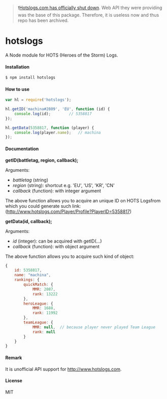 > ❗️[Hotslogs.com has officially shut down](https://www.reddit.com/r/heroesofthestorm/comments/15e1vsi/hotslogscom_is_officially_shutting_down/). Web API they were providing was the base of this package. Therefore, it is useless now and thus repo has been archived.

# hotslogs
A Node module for HOTS (Heroes of the Storm) Logs.

#### Installation
```bash
$ npm install hotslogs
```

#### How to use
```javascript
var hl = require('hotslogs');

hl.getID('machina#2809', 'EU', function (id) {
	console.log(id);		// 5358817
});

hl.getData(5358817, function (player) {
	console.log(player.name);	// machina
});

```

#### Documentation
**getID(battletag, region, callback);**

Arguments:
* *battletag* (string)
* *region* (string): shortcut e.g. 'EU', 'US', 'KR', 'CN'
* *callback* (function): with integer argument

The above function allows you to acquire an unique ID on HOTS Logsfrom which you could generate such link: (http://www.hotslogs.com/Player/Profile?PlayerID=5358817)

**getData(id, callback);**

Arguments:
* *id* (integer): can be acquired with getID(...)
* *callback* (function): with object argument

The above function allows you to acquire such kind of object:
```javascript
{
	id: 5358817,
	name: "machina",
	rankings: {
		quickMatch: {
			MMR: 2087,
			rank: 13222
		},
		heroLeague: {
			MMR: 1688,
			rank: 11992
		},
		teamLeague: {
			MMR: null,	// because player never played Team League
			rank: null
		}
	}
}
```

#### Remark
It is unofficial API support for http://www.hotslogs.com.

#### License
MIT

